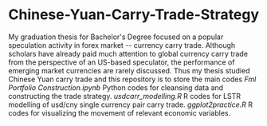 # Chinese-Yuan-Carry-Trade-Strategy

My graduation thesis for Bachelor's Degree focused on a popular speculation activity in forex market -- currency carry trade. Although scholars have already paid much attention to global currency carry trade from the perspective of an US-based speculator, the performance of emerging market currencies are rarely discussed. Thus my thesis studied Chinese Yuan carry trade and this repository is to store the main codes 
*Fml Portfolio Construction.ipynb*
Python codes for cleansing data and constructing the trade strategy.
*usdcarr_modelling.R*
R codes for LSTR modelling of usd/cny single currency pair carry trade.
*ggplot2practice.R*
R codes for visualizing the movement of relevant economic variables.
